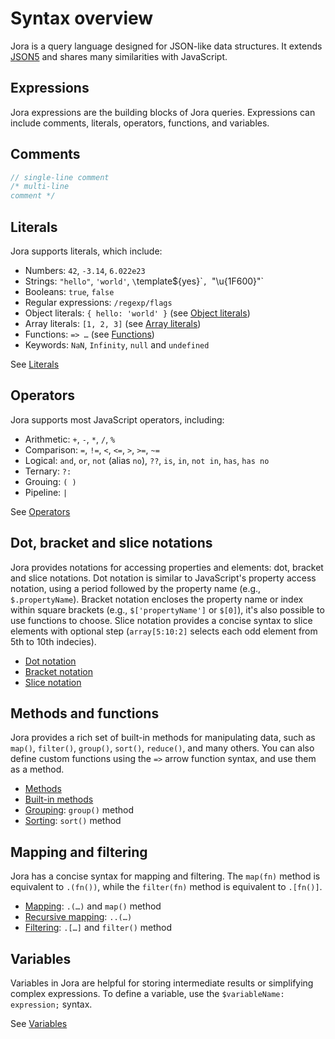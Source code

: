 # Syntax overview

Jora is a query language designed for JSON-like data structures. It extends [JSON5](https://json5.org/) and shares many similarities with JavaScript.

## Expressions

Jora expressions are the building blocks of Jora queries. Expressions can include comments, literals, operators, functions, and variables.

## Comments

```js
// single-line comment
/* multi-line
comment */
```

## Literals

Jora supports literals, which include:

- Numbers: `42`, `-3.14`, `6.022e23`
- Strings: `"hello"`, `'world'`, `\`template${yes}\``, `"\u{1F600}"`
- Booleans: `true`, `false`
- Regular expressions: `/regexp/flags`
- Object literals: `{ hello: 'world' }` (see [Object literals](./object-literal.md))
- Array literals: `[1, 2, 3]` (see [Array literals](./array-literal.md))
- Functions: `=> …` (see [Functions](./functions.md))
- Keywords: `NaN`, `Infinity`, `null` and `undefined`
    
See [Literals](./literals.md)

## Operators

Jora supports most JavaScript operators, including:

- Arithmetic: `+`, `-`, `*`, `/`, `%`
- Comparison: `=`, `!=`, `<`, `<=`, `>`, `>=`, `~=`
- Logical: `and`, `or`, `not` (alias `no`), `??`, `is`, `in`, `not in`, `has`, `has no`
- Ternary: `?:`
- Grouing: `( )`
- Pipeline: `|`

See [Operators](./operators.md)

## Dot, bracket and slice notations

Jora provides notations for accessing properties and elements: dot, bracket and slice notations. Dot notation is similar to JavaScript's property access notation, using a period followed by the property name (e.g., `$.propertyName`). Bracket notation encloses the property name or index within square brackets (e.g., `$['propertyName']` or `$[0]`), it's also possible to use functions to choose. Slice notation provides a concise syntax to slice elements with optional step (`array[5:10:2]` selects each odd element from 5th to 10th indecies).

- [Dot notation](./dot-notation.md)
- [Bracket notation](./bracket-notation.md)
- [Slice notation](./slice-notation.md)

## Methods and functions

Jora provides a rich set of built-in methods for manipulating data, such as `map()`, `filter()`, `group()`, `sort()`, `reduce()`, and many others. You can also define custom functions using the `=>` arrow function syntax, and use them as a method.

- [Methods](./methods.md)
- [Built-in methods](./methods-builtin.md)
- [Grouping](./group.md): `group()` method
- [Sorting](./sort.md): `sort()` method

## Mapping and filtering

Jora has a concise syntax for mapping and filtering. The `map(fn)` method is equivalent to `.(fn())`, while the `filter(fn)` method is equivalent to `.[fn()]`.

- [Mapping](./map.md): `.(…)` and `map()` method
- [Recursive mapping](./recursive-map.md): `..(…)`
- [Filtering](./filter.md): `.[…]` and `filter()` method

## Variables

Variables in Jora are helpful for storing intermediate results or simplifying complex expressions. To define a variable, use the `$variableName: expression;` syntax.

See [Variables](./variables.md)
